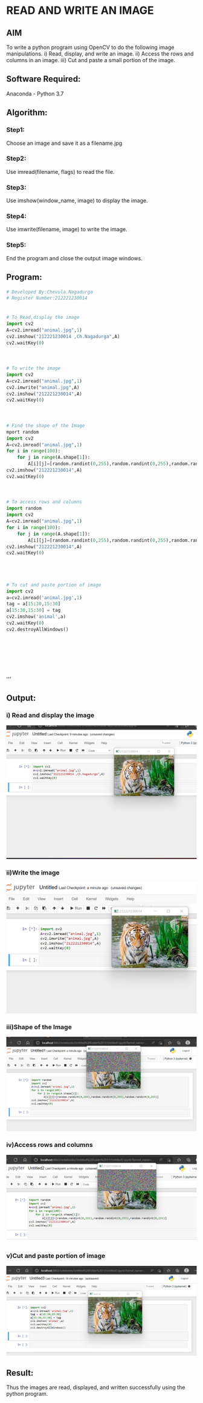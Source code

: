 # READ AND WRITE AN IMAGE
## AIM
To write a python program using OpenCV to do the following image manipulations.
i) Read, display, and write an image.
ii) Access the rows and columns in an image.
iii) Cut and paste a small portion of the image.

## Software Required:
Anaconda - Python 3.7
## Algorithm:
### Step1:
Choose an image and save it as a filename.jpg
### Step2:
Use imread(filename, flags) to read the file.
### Step3:
Use imshow(window_name, image) to display the image.
### Step4:
Use imwrite(filename, image) to write the image.
### Step5:
End the program and close the output image windows.
## Program:
```python
# Developed By:Chevula.Nagadurga
# Register Number:212221230014


# To Read,display the image
import cv2
A=cv2.imread("animal.jpg",1)
cv2.imshow("212221230014 ,Ch.Nagadurga",A)
cv2.waitKey(0)



# To write the image
import cv2
A=cv2.imread("animal.jpg",1)
cv2.imwrite("animal.jpg",A)
cv2.imshow("212221230014",A)
cv2.waitKey(0)



# Find the shape of the Image
mport random
import cv2
A=cv2.imread("animal.jpg",1)
for i in range(100):
    for j in range(A.shape[1]):
        A[i][j]=[random.randint(0,255),random.randint(0,255),random.randint(0,255)]
cv2.imshow("212221230014",A)
cv2.waitKey(0)



# To access rows and columns
import random
import cv2
A=cv2.imread("animal.jpg",1)
for i in range(100):
    for j in range(A.shape[1]):
        A[i][j]=[random.randint(0,255),random.randint(0,255),random.randint(0,255)]
cv2.imshow("212221230014",A)
cv2.waitKey(0)




# To cut and paste portion of image
import cv2
a=cv2.imread('animal.jpg',1)
tag = a[15:30,15:30]
a[15:30,15:30] = tag
cv2.imshow('animal',a)
cv2.waitKey(0)
cv2.destroyAllWindows()








```
'''
## Output:

### i) Read and display the image
![output](./v1.png)
### ii)Write the image
![output](./v2.png)
### iii)Shape of the Image
![output](./v3.png)
### iv)Access rows and columns
![output](./v4.png)
### v)Cut and paste portion of image
![output](./v5.png)


## Result:
Thus the images are read, displayed, and written successfully using the python program.


